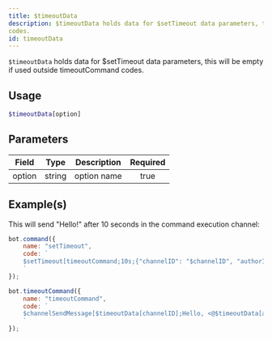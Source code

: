 ```yaml
---
title: $timeoutData
description: $timeoutData holds data for $setTimeout data parameters, this will be empty if used outside timeoutCommand
codes.
id: timeoutData
---
```


`$timeoutData` holds data for $setTimeout data parameters, this will be empty if used outside timeoutCommand codes.

## Usage

```php
$timeoutData[option]
```

## Parameters

| Field  | Type   | Description | Required |
|--------|--------|-------------|:--------:|
| option | string | option name |   true   |

## Example(s)

This will send "Hello!" after 10 seconds in the command execution channel:

```javascript
bot.command({
    name: "setTimeout",
    code: `
    $setTimeout[timeoutCommand;10s;{"channelID": "$channelID", "authorID": "$authorID"};false]
    `
});

bot.timeoutCommand({
    name: "timeoutCommand",
    code: `
    $channelSendMessage[$timeoutData[channelID];Hello, <@$timeoutData[authorID]>!]
    `
});
```